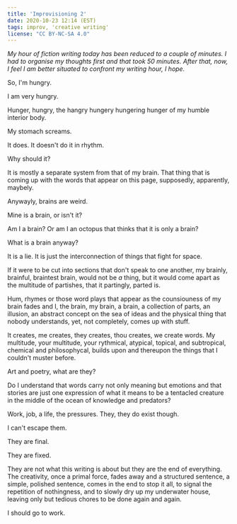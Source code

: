 ```yaml
---
title: 'Improvisioning 2'
date: 2020-10-23 12:14 (EST)
tags: improv, 'creative writing'
license: "CC BY-NC-SA 4.0"
---
```


_My hour of fiction writing today has been reduced to a couple of minutes. I had to
organise my thoughts first and that took 50 minutes. After that, now, I feel I am better
situated to confront my writing hour, I hope._

So, I'm hungry.

I am very hungry.

Hunger, hungry, the hangry hungery hungering hunger of my humble interior body.

My stomach screams.

It does. It doesn't do it in rhythm.

Why should it?

It is mostly a separate system from that of my brain. That thing that is coming up with
the words that appear on this page, supposedly, apparently, maybely.

Anywayly, brains are weird.

Mine is a brain, or isn't it?

Am I a brain? Or am I an octopus that thinks that it is only a brain?

What is a brain anyway?

It is a lie. It is just the interconnection of things that fight for space.

If it were to be cut into sections that don't speak to one another, my brainly, brainful,
braintest brain, would not be _a_ thing, but it would come apart as the multitude of
partishes, that it partingly, parted is.

Hum, rhymes or those word plays that appear as the counsiouness of my brain fades and I,
the brain, my brain, a brain, a collection of parts, an illusion, an abstract concept on
the sea of ideas and the physical thing that nobody understands, yet, not completely,
comes up with stuff.

It creates, me creates, they creates, thou creates, we create words. My multitude, your
multitude, your rythmical, atypical, topical, and subtropical, chemical and philosophycal,
builds upon and thereupon the things that I couldn't muster before.

Art and poetry, what are they?

Do I understand that words carry not only meaning but emotions and that stories are just
one expression of what it means to be a tentacled creature in the middle of the ocean of
knowledge and predators?

Work, job, a life, the pressures. They, they do exist though.

I can't escape them.

They are final.

They are fixed.

They are not what this writing is about but they are the end of everything. The
creativity, once a primal force, fades away and a structured sentence, a simple, polished
sentence, comes in the end to stop it all, to signal the repetition of nothingness, and to
slowly dry up my underwater house, leaving only but tedious chores to be done again and
again.

I should go to work.
